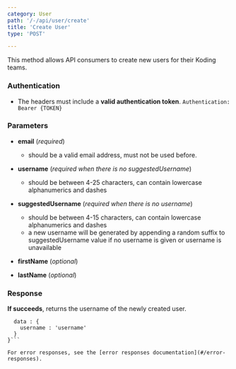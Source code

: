 ```yaml
---
category: User
path: '/-/api/user/create'
title: 'Create User'
type: 'POST'

---
```


This method allows API consumers to create new users for their Koding teams.

### Authentication

* The headers must include a **valid authentication token**.
```Authentication: Bearer {TOKEN}```


### Parameters

* **email** (_required_)
  * should be a valid email address, must not be used before.

* **username** (_required when there is no suggestedUsername_)
  * should be between 4-25 characters, can contain lowercase alphanumerics and dashes

* **suggestedUsername** (_required when there is no username_)
  * should be between 4-15 characters, can contain lowercase alphanumerics and dashes
  * a new username will be generated by appending a random suffix to suggestedUsername value
    if no username is given or username is unavailable

* **firstName** (_optional_)

* **lastName** (_optional_)

### Response

**If succeeds**, returns the username of the newly created user.
```{
  data : {
    username : 'username'
  }
}```

For error responses, see the [error responses documentation](#/error-responses).
